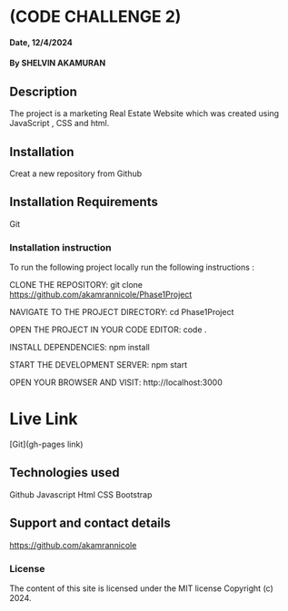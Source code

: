 # (CODE CHALLENGE 2)

#### Date, 12/4/2024

#### By SHELVIN AKAMURAN

## Description
The project is a marketing Real Estate Website which was created using JavaScript , CSS and html.

## Installation
Creat a new repository from Github 

## Installation Requirements
Git

### Installation instruction
To run the following project locally run the following instructions :

CLONE THE REPOSITORY:
git clone https://github.com/akamrannicole/Phase1Project

NAVIGATE TO THE PROJECT DIRECTORY:
cd Phase1Project

OPEN THE PROJECT IN YOUR CODE EDITOR:
code .

INSTALL DEPENDENCIES:
npm install

START THE DEVELOPMENT SERVER:
npm start 

OPEN YOUR BROWSER AND VISIT:
http://localhost:3000




# Live Link
[Git](gh-pages link)

## Technologies used
Github
Javascript
Html
CSS
Bootstrap

## Support and contact details
https://github.com/akamrannicole

### License
The content of this site is licensed under the MIT license
Copyright (c) 2024.